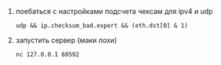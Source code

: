 1. поебаться с настройками подсчета чексам для ipv4 и udp
    
    `udp && ip.checksum_bad.expert && (eth.dst[0] & 1)`

2. запустить сервер (маки лохи)
    
    `nc 127.0.0.1 60592`